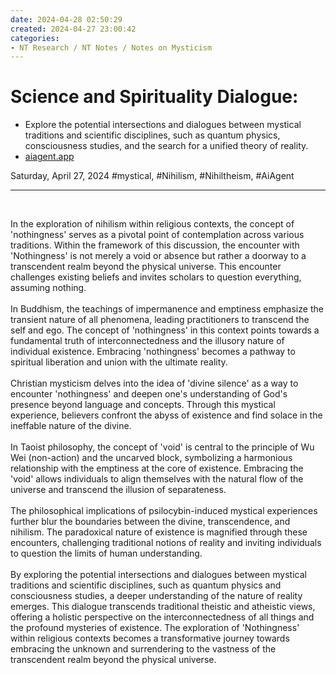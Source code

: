 ```yaml
---
date: 2024-04-28 02:50:29
created: 2024-04-27 23:00:42
categories:
- NT Research / NT Notes / Notes on Mysticism
---
```


# Science and Spirituality Dialogue: 

- Explore the potential intersections and dialogues between mystical traditions and scientific disciplines, such as quantum physics, consciousness studies, and the search for a unified theory of reality.
- [aiagent.app](https://aiagent.app "https://aiagent.app")

Saturday, April 27, 2024 #mystical, #Nihilism, #Nihiltheism, #AiAgent

* * *

<br>

In the exploration of nihilism within religious contexts, the concept of 'nothingness' serves as a pivotal point of contemplation across various traditions. Within the framework of this discussion, the encounter with 'Nothingness' is not merely a void or absence but rather a doorway to a transcendent realm beyond the physical universe. This encounter challenges existing beliefs and invites scholars to question everything, assuming nothing.  
<br>
In Buddhism, the teachings of impermanence and emptiness emphasize the transient nature of all phenomena, leading practitioners to transcend the self and ego. The concept of 'nothingness' in this context points towards a fundamental truth of interconnectedness and the illusory nature of individual existence. Embracing 'nothingness' becomes a pathway to spiritual liberation and union with the ultimate reality.  
<br>
Christian mysticism delves into the idea of 'divine silence' as a way to encounter 'nothingness' and deepen one's understanding of God's presence beyond language and concepts. Through this mystical experience, believers confront the abyss of existence and find solace in the ineffable nature of the divine.  
<br>
In Taoist philosophy, the concept of 'void' is central to the principle of Wu Wei (non-action) and the uncarved block, symbolizing a harmonious relationship with the emptiness at the core of existence. Embracing the 'void' allows individuals to align themselves with the natural flow of the universe and transcend the illusion of separateness.  
<br>
The philosophical implications of psilocybin-induced mystical experiences further blur the boundaries between the divine, transcendence, and nihilism. The paradoxical nature of existence is magnified through these encounters, challenging traditional notions of reality and inviting individuals to question the limits of human understanding.  
<br>
By exploring the potential intersections and dialogues between mystical traditions and scientific disciplines, such as quantum physics and consciousness studies, a deeper understanding of the nature of reality emerges. This dialogue transcends traditional theistic and atheistic views, offering a holistic perspective on the interconnectedness of all things and the profound mysteries of existence. The exploration of 'Nothingness' within religious contexts becomes a transformative journey towards embracing the unknown and surrendering to the vastness of the transcendent realm beyond the physical universe.